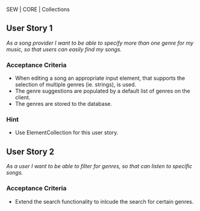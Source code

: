 SEW | CORE | Collections

## User Story 1
*As a song provider I want to be able to specify more than one genre for my music, so that users can easily find my songs.*

### Acceptance Criteria
- When editing a song an appropriate input element, that supports the selection of multiple genres (ie. strings), is used.
- The genre suggestions are populated by a default list of genres on the client.
- The genres are stored to the database.

### Hint
- Use ElementCollection for this user story.


## User Story 2
*As a user I want to be able to filter for genres, so that can listen to specific songs.*

### Acceptance Criteria
- Extend the search functionality to inlcude the search for certain genres. 

